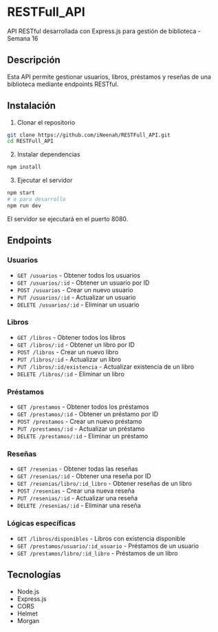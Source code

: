 # RESTFull_API

API RESTful desarrollada con Express.js para gestión de biblioteca - Semana 16

## Descripción

Esta API permite gestionar usuarios, libros, préstamos y reseñas de una biblioteca mediante endpoints RESTful.

## Instalación

1. Clonar el repositorio
```bash
git clone https://github.com/iNeenah/RESTFull_API.git
cd RESTFull_API
```

2. Instalar dependencias
```bash
npm install
```

3. Ejecutar el servidor
```bash
npm start
# o para desarrollo
npm run dev
```

El servidor se ejecutará en el puerto 8080.

## Endpoints

### Usuarios
- `GET /usuarios` - Obtener todos los usuarios
- `GET /usuarios/:id` - Obtener un usuario por ID
- `POST /usuarios` - Crear un nuevo usuario
- `PUT /usuarios/:id` - Actualizar un usuario
- `DELETE /usuarios/:id` - Eliminar un usuario

### Libros
- `GET /libros` - Obtener todos los libros
- `GET /libros/:id` - Obtener un libro por ID
- `POST /libros` - Crear un nuevo libro
- `PUT /libros/:id` - Actualizar un libro
- `PUT /libros/:id/existencia` - Actualizar existencia de un libro
- `DELETE /libros/:id` - Eliminar un libro

### Préstamos
- `GET /prestamos` - Obtener todos los préstamos
- `GET /prestamos/:id` - Obtener un préstamo por ID
- `POST /prestamos` - Crear un nuevo préstamo
- `PUT /prestamos/:id` - Actualizar un préstamo
- `DELETE /prestamos/:id` - Eliminar un préstamo

### Reseñas
- `GET /resenias` - Obtener todas las reseñas
- `GET /resenias/:id` - Obtener una reseña por ID
- `GET /resenias/libro/:id_libro` - Obtener reseñas de un libro
- `POST /resenias` - Crear una nueva reseña
- `PUT /resenias/:id` - Actualizar una reseña
- `DELETE /resenias/:id` - Eliminar una reseña

### Lógicas específicas
- `GET /libros/disponibles` - Libros con existencia disponible
- `GET /prestamos/usuario/:id_usuario` - Préstamos de un usuario
- `GET /prestamos/libro/:id_libro` - Préstamos de un libro

## Tecnologías

- Node.js
- Express.js
- CORS
- Helmet
- Morgan